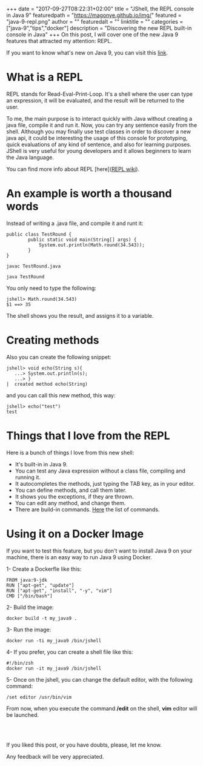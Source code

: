 +++
date = "2017-09-27T08:22:31+02:00"
title = "JShell, the REPL console in Java 9"
featuredpath = "https://magonye.github.io/img/"
featured = "java-9-repl.png"
author = ""
featuredalt = ""
linktitle = ""
categories = ["java-9","tips","docker"]
description = "Discovering the new REPL built-in console in Java"
+++
On this post, I will cover one of the new Java 9 features that attracted my attention: REPL.

If you want to know what's new on Java 9, you can visit this [link](https://docs.oracle.com/javase/9/whatsnew/toc.htm). 

# What is a REPL

REPL stands for Read-Eval-Print-Loop. It's a shell where the user can type an expression, it will be evaluated, and the result will be returned to the user.
 
To me, the main purpose is to interact quickly with Java without creating a java file, compile it and run it. Now, you can try any sentence easily from the shell. Although you may finally use test classes in order to discover a new java api, it could be interesting the usage of this console for prototyping, quick evaluations of any kind of sentence, and also for learning purposes. JShell is very useful for young developers and it allows beginners to learn the Java language.    
 
You can find more info about REPL [here]([REPL wiki](https://en.wikipedia.org/wiki/Read%E2%80%93eval%E2%80%93print_loop)). 

# An example is worth a thousand words

Instead of writing a .java file, and compile it and runt it:

```
public class TestRound {
	    public static void main(String[] args) {
		    System.out.println(Math.round(34.543));
	    }
}
```
```
javac TestRound.java
```
```
java TestRound
```

You only need to type the following:

```
jshell> Math.round(34.543)
$1 ==> 35
```
The shell shows you the result, and assigns it to a variable.

# Creating methods

Also you can create the following snippet:

```
jshell> void echo(String s){
   ...> System.out.println(s);
   ...> }
|  created method echo(String)
```

and you can call this new method, this way:


```
jshell> echo("test")
test
```

# Things that I love from the REPL

Here is a bunch of things I love from this new shell:

* It's built-in in Java 9.
* You can test any Java expression without a class file, compiling and running it.
* It autocompletes the methods, just typing the TAB key, as in your editor.
* You can define methods, and call them later.
* It shows you the exceptions, if they are thrown.
* You can edit any method, and change them.
* There are build-in commands. [Here](https://jshelltutorial.com/collection-of-jshell-commands/) the list of commands.

# Using it on a Docker Image

If you want to test this feature, but you don't want to install Java 9 on your machine, there is an easy way to run Java 9 using Docker.

1- Create a Dockerfle like this:

```
FROM java:9-jdk
RUN ["apt-get", "update"]
RUN ["apt-get", "install", "-y", "vim"]
CMD ["/bin/bash"]
```

2- Build the image:
```
docker build -t my_java9 .
```

3- Run the image:
```
docker run -ti my_java9 /bin/jshell 
```

4- If you prefer, you can create a shell file like this:
```
#!/bin/zsh 
docker run -it my_java9 /bin/jshell
```

5- Once on the jshell, you can change the default editor, with the following command:
   
   ```
   /set editor /usr/bin/vim
   ```
   From now, when you execute the command **/edit** on the shell, **vim**  editor will be launched.
   
<br><br>

If you liked this post, or you have doubts, please, let me know.

Any feedback will be very appreciated.